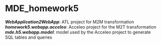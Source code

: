 # MDE_homework5
 
***WebApplication2WebApp***: ATL project for M2M transformation
***homework5.webapp.acceleo***: Acceleo project for the M2T transformation 
***mde.h5.webapp.model***: model used by the Acceleo project to generate SQL tables and queries
